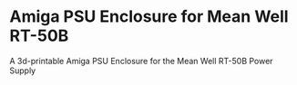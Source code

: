 # Amiga PSU Enclosure for Mean Well RT-50B
A 3d-printable Amiga PSU Enclosure for the Mean Well RT-50B Power Supply
